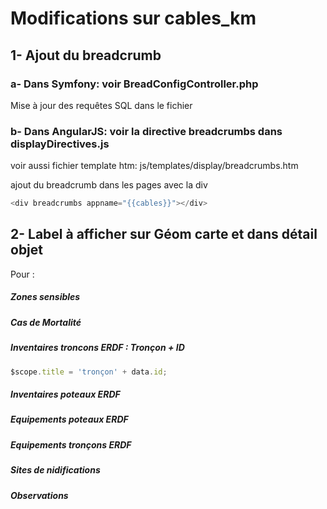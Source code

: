 # Modifications sur cables_km

## 1- Ajout du breadcrumb 

### a- Dans Symfony: voir  BreadConfigController.php
Mise à jour des requêtes SQL dans le fichier


### b- Dans AngularJS: voir la directive breadcrumbs dans displayDirectives.js 

voir aussi fichier template htm: js/templates/display/breadcrumbs.htm

ajout du breadcrumb dans les pages avec la div 
```javascript 
<div breadcrumbs appname="{{cables}}"></div> 
```

## 2- Label à afficher sur Géom carte et dans détail objet

Pour : 

##### Zones sensibles
##### Cas de Mortalité 
##### Inventaires troncons ERDF : Tronçon + ID
```javascript
$scope.title = 'tronçon' + data.id;
```
##### Inventaires poteaux ERDF
##### Equipements poteaux ERDF
##### Equipements tronçons ERDF
##### Sites de nidifications
##### Observations
 





